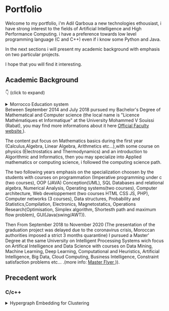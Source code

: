 # Portfolio
Welcome to my portfolio, i'm Adil Qarboua a new technologies ethousiast, i have strong interest to the fields of Artificial Intelligence and High Performance Computing.
i have a preference towards low level programming language (C and C++) even if i know some Python and Java.

In the next sections i will present my academic background with emphasis on two particular projects.

I hope that you will find it interesting.
## Academic Background

:point_down: (click to expand) <details markdown=1>
  <summary> Morrocco Education system </summary> 
I borrowed the following table from <a href =https://www.scholaro.com/pro/Countries/Morocco/Education-System> ScholarPro </a> it resume's the Educational system of Morocco.

The path i followed (the most common path) is 6 years of primary shcool, 3 years of middle school followed by 3 years of secondary school, then i attended a bachelor's degree (4 years precedently 3) followed by a master's degree(2 years).

I will present my University degree's(Bachelor and Master) with more details after the table.

<div class="k-grid-content k-auto-scrollable" style="height:auto"><table><colgroup><col style="width:10px" /><col style="width:85px" /><col style="width:240px" /><col style="width:70px" /><col style="width:70px" /><col style="width:70px" /><col style="width:335px" /></colgroup><tbody>
  <tr class="k-master-row"><td style="background-color: #9999CC"></td><td>Education</td><td>School Level</td><td style="text-align:center;">Grades</td><td style="text-align:center;">Age</td><td style="text-align:center;">years</td><td>Notes </td></tr><tr class="k-alt k-master-row"><td style="background-color: #7ABDFF"></td></tr>
  
  
  
  
  <tr class="k-master-row"><td style="background-color: #9999CC"></td><td>Primary</td><td>Primary School</td><td style="text-align:center;">1–6</td><td style="text-align:center;">6–12</td><td style="text-align:center;">6</td><td>Primary School education is compulsory </td></tr><tr class="k-alt k-master-row"><td style="background-color: #7ABDFF"></td><td>Middle</td><td>Basic Education (Cycle  coll&#233;gial)</td><td style="text-align:center;">7–9</td><td style="text-align:center;">12–15</td><td style="text-align:center;">3</td><td>Certificate/diploma awarded: Certificat d&#39;Enseignement secondaire
</td></tr>
 
  
  
 <tr class="k-master-row"><td style="background-color: #95E495"></td><td>Secondary</td><td>General Secondary (Cycle  qualificant)</td><td style="text-align:center;">10–12</td><td style="text-align:center;">15–18</td><td style="text-align:center;">3</td><td>Certificate/diploma awarded: Baccalaur&#233;at</td></tr><tr class="k-alt k-master-row"><td style="background-color: #95E495"></td><td>Secondary</td><td>Technical Secondary</td><td style="text-align:center;"></td><td style="text-align:center;">15–18</td><td style="text-align:center;">3</td><td>Certificate/diploma awarded: Baccalaur&#233;at Technique</td></tr><tr class="k-master-row"><td style="background-color: #FFCC99"></td><td>Post-secondary</td><td>General University Diploma</td><td style="text-align:center;"></td><td style="text-align:center;"></td><td style="text-align:center;">2</td><td>Preparatory phase: Dipl&#244;me ď&#201;tudes Universitaires G&#233;n&#233;rales</td></tr><tr class="k-alt k-master-row"><td style="background-color: #FFCC99"></td><td>Vocational</td><td>Technical</td><td style="text-align:center;"></td><td style="text-align:center;">18–20</td><td style="text-align:center;">2</td><td>Certificate/diploma awarded: Brevet de Technicien sup&#233;rieur</td></tr><tr class="k-master-row"><td style="background-color: #FF7A7A"></td><td>Tertiary</td><td>Bachelor&#39;s</td><td style="text-align:center;"></td><td style="text-align:center;"></td><td style="text-align:center;">4</td><td>Licence</td></tr><tr class="k-alt k-master-row"><td style="background-color: #FF7A7A"></td><td>Tertiary</td><td>Master&#39;s</td><td style="text-align:center;"></td><td style="text-align:center;"></td><td style="text-align:center;">1–3</td><td>Leads to the award of the Licence / Ma&#238;trise /Dipl&#244;me
(4 to 5 yeas total including preparatory phase)
</td></tr><tr class="k-master-row"><td style="background-color: #FF7A7A"></td><td>Tertiary</td><td>Doctorate</td><td style="text-align:center;"></td><td style="text-align:center;"></td><td style="text-align:center;">2–7</td><td>Certificate/diploma awarded:Dipl&#244;me d’Etudes Sup&#233;rieurs(DES), 
Dipl&#244;me d’Etudes Sup&#233;rieurs Approfondies(DESA)
(two to three years in length)
Students wishing to study for the Doctorat must first complete the DES(S/A). Doctoral studies require at least two years of research beyond the DES and the writing and defense of a dissertation. The Doctorat en M&#233;decine and Doctorat en M&#233;decine Dentaire require a baccalaur&#233;at from the science track for entry and studies last seven and five years respectively.</td></tr></tbody></table></div>
</details>
Between September 2014 and July 2018 pursued my Bachelor's Degree of Mathematical and Computer science (the local name is "Licence Mathématiques et Informatique" at the University Mohammed V Souissi (Rabat),
you may find more informations about it here <a href=http://www.fsr.ac.ma/content/sciences-math%C3%A9matiques-et-informatique> Official Faculty website </a>).

The content put focus on Mathematics basics during the first year (Calculus,Algebra, Linear Algebra, Arithmetics etc...),with some course on physics (Electrostatics and Thermodynamics) and an introduction to Algorithmic and Informatics, then you may specialize into Applied mathematics or computing science, i followed the computing science path.

The two following years emphasis on the specialization choosen by the students with courses on programmation (Imperative programming under c (two courses), OOP (JAVA) Conception(UML), SQL Databases and relational algebra, Numerical Analysis, Operating systems(two courses), Computer architecture, Web developpement (two courses HTML CSS JS, PHP), Computer networks (3 courses), Data structures, Probability and Statistics,Compilation, Electronics, Magnetostatics, Operations Research(Optimisation, Simplex algorithm, Shortesth path and maximum flow problem), GUI(Java(swing/AWT)). 

Then From September 2018 to November 2020 (The presentation of the graduation project was delayed due to the coronavirus crisis, Moroccan authorities imposed a strict 3 months
quarantine) I pursued a Master' Degree at the same University on Intelligent Processing Systems wich focus on Artifical Intelligence and Data Science with courses on Data Mining, Machine Learning, Deep Learning, Computational and Heuristics, Artificial Intelligence, Big Data, Cloud Computing, Business Intelligence, Constraint satisfaction problems etc... .(more info: <a href=http://www.fsr.ac.ma/content/traitement-intelligent-des-systemes> Master Flyer </a>)).



## Precedent work
### C/c++
<details markdown=1>
  <summary> Hypergraph Embedding for Clustering</summary>
  
  #### Introduction
  
  _Graph embedding_ is a method who tries to **transform graph vertices to vectors** representing theese vertices.
  The vectors should capture some of the caracteristics of the vertices mainly their **proximity**.
  Two vertices who are neighbors should be embedded to two vectors having a low distance measure (Euclidian Distance for example) between them.
  
  #### Application  
  Graph embedding have a large application panel on the fields of :
 
  * Biomedical and BioInformatic
  * Knowledge Graphs
  * Association Rule Extraction
  * NLP (Word2vec) 
  * **Features encoding** 
  We will focus on features encoding. In the next section i will present the principle of Word2Vec who is widely used on NLP and who is
  mainly based on graph embedding.
  
  #### Word2vec and auto-encoders
  **Word2vec** is an algorithm who process a text corpus and who transform each word into a vector based on the training of a special
  type of **auto-encoders**.
  
  A classic **auto-encoder** is a neural network where the labels (the output desired vectors) are the input data.
  The goal of an **auto-encoder** is to capture the input vectors on the weights at the middle hidden layer.
  It's used for compression purposes by feeding a neural network where this layers contain less nodes than the original vectors dimension.
  
  ![an auto encoder]()
  
  The special type of auto-encoders used by Word2vec is called a **skip-gram model** where the desired are the words who appears in the same
  context.
  
  Word2Vec work by assuming a relatively coherent hypothesis wich is **two words who appears on the same context may have the same signification**.
  
  Let's take a look on a funny equation involving words instead of numbers.
  
  Paris - France + England = London.
  
  Even if it's not common it's seems correct we can interpret it as if you retrieve the signification of  the word France from the word Paris you will end up with 
  Capital city by adding england to it you end up in London.
  
  In reality the text corpus this particular **skip gram model** was trained on is a corpus who describe different statistic metrics on cities. Paris and London appears often on the same context as (The highest population density, The highest GPD per capita etc...).
  The fact that words where transformed into vectors allow us to do the - and + operations and the equality (the = operator) is in reality the word represented by the vector with the lowest euclidian distance to the current result of the equation.
  
  How can a **skip gram model** capture this proximity regarding to the context?
  
  Take a look at the next figure.
  ![a skip gram model]()
  
  The skip garm model will train an auto encoder as if the most common desired output for each word is the most common words surrounding it on a sentence.
  Two words will be similar (have a low euclidian distance between them on the vectorial space) if they appear often on the same context.
  
  The **auto encoder** duty will be to encode sufficiently well the input vector on the most inner hidden layer of it's encoder part.
  
  So if you retrieve the weights of this layer they should somehow encode the features in a way that will allow a discrimination,
  these weight will then represent the features on the vectorial space after the training.
  
  #### Clustering and similarity
  During this section i will briefly present the principles behind the clustering algorithms present on the figure Clustering algorithm and similarity.
  Then i will present **Hashian and Liu** Hypergraphs modelisation proposal for capturing similarity between features of a qualitatif dataset based on frequency.
  
  ##### AHC
  The **AHC** algorithm can be resumed as:
  
  1) Calculate the dissimarity measure between the elements of a dataset
  2) Agregate the 2 elements with the lowest measure of dissimilarity into a cluster.
  3) Calculate the dissimilarity between the newly formed cluster and the rest of the elements given an agglomeration criterion.
  4) repeat 2) and 3) until the formation of a final global cluster
  The final result will be a binary clustering tree called a dendrogram, the final step should be cutting the dendrogram according to the number of clusters desired or 
  a statistical criterion based on entropy
  
  ##### Partitioning methods (K-means and variants)
  We assume that we know how many clusters must be created, the algorithm can be described as:
  1) Start by initializing K centers randomly.
  2) Assign each element to the closest center.
  3) Calculate the new centers for each cluster.
  4) repeat the steps 2 and 3 until no element moves from a cluster to another.
  
  A variant consist of calculating the new center after the assignement of each element, it may converge faster but the result depends on the order in wich the elements
  are introduced.
  
  The centers may be:
  * A fictive point representing the simple calculation of the average. (**K-means**)
  * The element closest to the average. (**K-medoid**)
  * The median point. (**K-median**)
  * The mode.(**K-mode**, useful for qualitative dataset where the average calculation is impracticable).
   
   ##### Density Based methods (DB-SCAN).
   DB-SCAN introduce two parameters **MinPts** and **&epsilon;** .
   * **&epsilon;** refer to the maximal distance between two elements under which they are considered as **neighbors**.
   * **Minpts** is the minimal number of neighbors that an element should have to be considered as a **kernel**.
   It introduce also the following definitions:
   
   * An element X is **directly d-reachable** from Y if it's on the neighborhood of Y and Y is a kernel.
   
   * An element X **is d-reachable**  from Y if a list of element (x1,x2,...xn) exist with:
   
     x1=Y, xn=X and for each i>0: xi is directly d-reachable from xi-1. 
   
   * Two elements X and Y are **d-connected**if an element Z exist from wich X and Y are d-reachable.
   
   The algorithm can be described as:
   
   for each element x of the dataset.
   
   if (x is a kernel or x is not in a cluster ):
   
   **construct_cluster**(x).
  
  The call construct_cluster will consider x as a cluster and add it's neighbors to the cluster.
  if a neighbor is a kernel each element d-connected to it will be added to the cluster.
  
  ##### Similarity
  
  Each one of the precedently presented algorithms rely on a dissimilarity measure (generally the euclidian distance).
  
  However for qualitative datasets this calculation is impracticable, feature encoding is a good way of handling this problem.
  
  By embedding the features of a qualitative dataset to a low dimensional space we can apply this calculation provided that those vector 
  capture the similarity.
  
  #### Hashian and Liu modélisation:
  
  A graph (sometimes called undirected graph) is a pair G = (V, E), where V is a set whose elements are called vertices (singular: vertex), and E is a set of paired vertices, whose elements are called edges.
  
  
  A weighted graph is a graph in which weights are assigned to each edge. Such weights might represent for example costs, lengths or capacities, depending on the problem at hand.
  
  ![a weighted graph]()
  
  An hypergraph is a graph generalisation where Edges are tuples who can link more than 2 vertices.
  
  On the paper **A Hypergraph-based Method for Discovering Semantically Associated Itemsets** [[1]](#1), the authors propose a modelisation of a qualitatif dataset as an hypergraph 
  to overcome the limitation of **a-priori** algorithm when it comes to undirect links.
  
  They capture **items as vertices** of an hypergraph, **itemsets as Hyper Edges** and co-occurence frequency as weights. 
  
  Then with some advanced calculcation they define their own proximity measure based on the **Combinatory Hypergraph Laplacien**.
  
  I used this modelisation with graph embedding algorithms DeepWalk and Node2Vec to encode categorical features of a dataset so that the embedded resulting  feature keeps the proximity based on frequency captured by the hypergraph.
  
  Then I used the embedded features for clustering and classification tasks.
  
  .
#### DeepWalk, Node2Vec and Random Walks
  During this section i will present the way i implemented Node2vec and Deep Walk for hypergraphs embedding purposes.
  
  A **random walk** on a graph is a process that begins at some vertex, and at each time step moves to another vertex, it's **length** (L) is the number of vertices visited.
  
  ![a random walk]()
  
  
  
  When the graph is weighted, **it moves to a neighbor with probability proportional to the weight of the corresponding edge**.
  It result in the **walk** of visited vertices, or the sequence of length L of visited vertices.
  
  
  I implemented Deep Walk [[2]](#2) by feeding to an auto encoder a dataset generated with a High Number of random walks starting from each vertices.
  
  On the generated Dataset each vertex has as a desired output the results of the random walks started from it.
  
  Node2vec[[3]](#3) is a variant of Deep Walk who overcome the rigidity of Deep Walk by introducing two parameters who will alter the strategy of neighbor searching during the random walk who's fixed by the weights during Deep Walk. the first parameter p controls the likelihood of immediately revisiting a vertex in the walk, setting it to a high value decrease the probability of revisting this vertex. Parameter q allows the search to differentiate between **inward** and **outward** vertices, if a vertex is linked to the vertex you immediately left it will be untouched by the q parameter(inward vertex), outward vertices will be favored if q < 1 and if q is set to a high value, the likelihood of visiting such vertices will decrease. 
  
  ![Node2vec search strategy]()
  
  
  #### Results
  I will present the result on a real datasets of patients diagnosed with laro-pharynx cancer where I try to identify the common traits of these patients.
  
  
  #### Bibliography
  
  ## References
<a id="1">[1]</a> 
Hashian , Liu (2011). 
A Hypergraph-based Method for Discovering Semantically Associated Itemsets. 
IEEE 11th International Conference on Data Mining.
</details>
  

